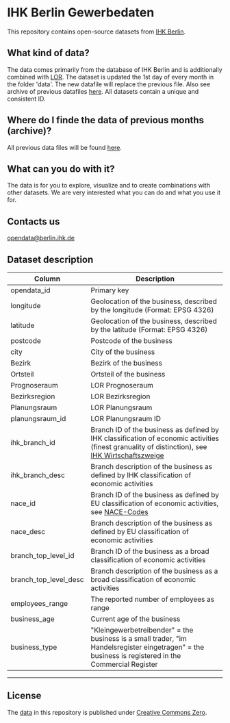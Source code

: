 # IHK Berlin Gewerbedaten
This repository contains open-source datasets from [IHK Berlin](https://www.ihk.de/berlin/).


## What kind of data?
The data comes primarily from the database of IHK Berlin and is additionally combined with [LOR](https://www.berlin.de/sen/sbw/stadtdaten/stadtwissen/sozialraumorientierte-planungsgrundlagen/lebensweltlich-orientierte-raeume/).
The dataset is updated the 1st day of every month in the folder 'data'. The new datafile will replace the previous file. Also see archive of previous datafiles [here](https://ihkberlin.sharefile.eu/d-s8817fb550c154384bd5b32d91e169d31). All datasets contain a unique and consistent ID.


## Where do I finde the data of previous months (archive)?
All previous data files will be found [here](https://ihkberlin.sharefile.eu/d-s8817fb550c154384bd5b32d91e169d31).


## What can you do with it?
The data is for you to explore, visualize and to create combinations with other datasets. We are very interested what you can do and what you use it for.


## Contacts us
opendata@berlin.ihk.de


## Dataset description


| Column        | Description |
| ------------- | ------------- |
| opendata_id  | Primary key |
| longitude    | Geolocation of the business, described by the longitude (Format: EPSG 4326) |
| latitude     | Geolocation of the business, described by the latitude (Format: EPSG 4326) |
| postcode     | Postcode of the business |
| city         | City of the business |
| Bezirk       | Bezirk of the business |
| Ortsteil     | Ortsteil of the business |
| Prognoseraum    | LOR Prognoseraum  |
| Bezirksregion  | LOR Bezirksregion |
| Planungsraum    | LOR Planungsraum |
| planungsraum_id    | LOR Planungsraum ID |
| ihk_branch_id  | Branch ID of the business as defined by IHK classification of economic activities (finest granuality of distinction), see [IHK Wirtschaftszweige](https://www.ihk.de/blueprint/servlet/resource/blob/5186288/c8bb510197a45c71b59b7a27cdc31bcb/wzbra-wahlgruppen-fit-data.pdf) |
| ihk_branch_desc    | Branch description of the business as defined by IHK classification of economic activities|
| nace_id  | Branch ID of the business as defined by EU classification of economic activities, see [NACE-Codes](https://nacev2.com/de) |
| nace_desc    | Branch description of the business as defined by EU classification of economic activities|
| branch_top_level_id  | Branch ID of the business as a broad classification of economic activities|
| branch_top_level_desc    | Branch description of the business as a broad classification of economic activities |
| employees_range  | The reported number of employees as range  |
| business_age    | Current age of the business |
| business_type  | "Kleingewerbetreibender" = the business is a small trader, "im Handelsregister eingetragen" = the business is registered in the Commercial Register  |

---

## License

The [data](data) in this repository is published under [Creative Commons Zero](https://opendefinition.org/licenses/cc-zero/).

